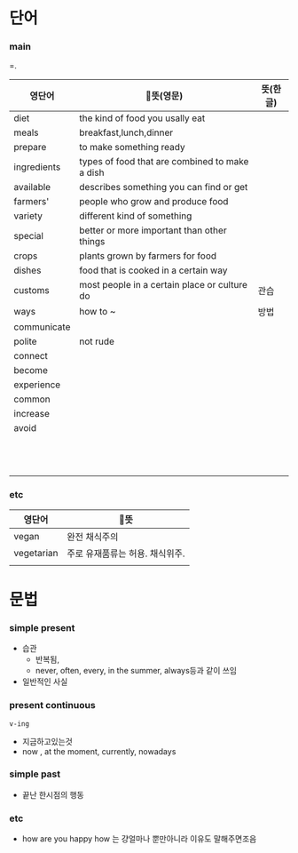 # 단어

### main
=.

| 영단어         | 뜻(영문)                                         | 뜻(한글) |
| ----------- | ---------------------------------------------- | ----- |
| diet        | the kind of food you usally eat                |       |
| meals       | breakfast,lunch,dinner                         |       |
| prepare     | to make something ready                        |       |
| ingredients | types of food that are combined to make a dish |       |
| available   | describes something you can find or get        |       |
| farmers'    | people who grow and produce food               |       |
| variety     | different kind of something                    |       |
| special     | better or more important than other things     |       |
| crops       | plants grown by farmers for food               |       |
| dishes      | food that is cooked in a certain way           |       |
| customs     | most people in a certain place or culture do   | 관습    |
| ways        | how to ~                                       | 방법    |
| communicate |                                                |       |
| polite      | not rude                                       |       |
| connect     |                                                |       |
| become      |                                                |       |
| experience  |                                                |       |
| common      |                                                |       |
| increase    |                                                |       |
| avoid       |                                                |       |
|             |                                                |       |
|             |                                                |       |
|             |                                                |       |
|             |                                                |       |
|             |                                                |       |
|             |                                                |       |
|             |                                                |       |
|             |                                                |       |
|             |                                                |       |
|             |                                                |       |
|             |                                                |       |
|             |                                                |       |

### etc
| 영단어        | 뜻                 |
| ---------- | ------------------ |
| vegan      | 완전 채식주의            |
| vegetarian | 주로 유재품류는 허용. 채식위주. |
|            |                    |

# 문법

### simple present
- 습관
	- 반복됨, 
	- never, often, every, in the summer, always등과 같이 쓰임
- 일반적인 사실
### present continuous
`v-ing`
- 지금하고있는것
- now , at the moment, currently, nowadays
### simple past
- 끝난 한시점의 행동
### etc
- how are you happy how 는 걍얼마나 뿐만아니라 이유도 말해주면조음